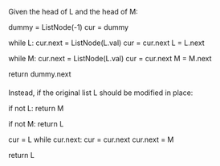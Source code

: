 Given the head of L and the head of M:

dummy = ListNode(-1)
cur = dummy

while L:
    cur.next = ListNode(L.val)
    cur = cur.next
    L = L.next

while M:
    cur.next = ListNode(L.val)
    cur = cur.next
    M = M.next

return dummy.next

####

Instead, if the original list L should be modified in place:

if not L:
    return M

if not M:
    return L

cur = L
while cur.next:
    cur = cur.next
cur.next = M

return L
    